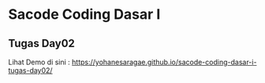 # Sacode Coding Dasar I 
## Tugas Day02

Lihat Demo di sini : https://yohanesaragae.github.io/sacode-coding-dasar-i-tugas-day02/
